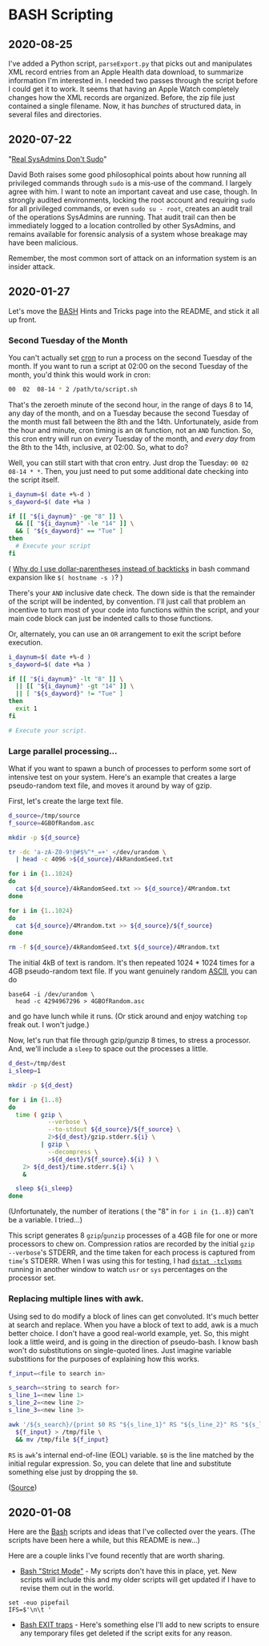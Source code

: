 # BASH Scripting

## 2020-08-25

I've added a Python script, `parseExport.py` that picks out and manipulates
XML record entries from an Apple Health data download, to summarize information
I'm interested in. I needed two passes through the script before I could get it
to work. It seems that having an Apple Watch completely changes how the XML
records are organized. Before, the zip file just contained a single filename.
Now, it has *bunches* of structured data, in several files and directories.


## 2020-07-22

"[Real SysAdmins Don't Sudo][nosudo]"

David Both raises some good philosophical points about how running all
privileged commands through `sudo` is a mis-use of the command. I largely agree
with him. I want to note an important caveat and use case, though. In strongly
audited environments, locking the root account and requiring `sudo` for all
privileged commands, or even `sudo su - root`, creates an audit trail of the
operations SysAdmins are running. That audit trail can then be immediately
logged to a location controlled by other SysAdmins, and remains available for
forensic analysis of a system whose breakage may have been malicious.

Remember, the most common sort of attack on an information system is an
insider attack.

[nosudo]: http://www.both.org/?p=960


## 2020-01-27

Let's move the [BASH][] Hints and Tricks page into the README, and stick it all
up front.

[BASH]: http://www.tldp.org/LDP/Bash-Beginners-Guide/html/index.html

### Second Tuesday of the Month
<!-- ----1----5----2----5----3----5----4----5----5----5----6----5----7----5- -->

You can't actually set [cron][] to run a process on the second Tuesday
of the month. If you want to run a script at 02:00 on the second Tuesday
of the month, you'd think this would work in cron:

```bash
00  02  08-14 * 2 /path/to/script.sh
```

That's the zeroeth minute of the second hour, in the range of days 8 to
14, any day of the month, and on a Tuesday because the second Tuesday of
the month must fall between the 8th and the 14th. Unfortunately, aside
from the hour and minute, cron timing is an `OR` function, not an `AND`
function. So, this cron entry will run on *every* Tuesday of the month,
and *every day* from the 8th to the 14th, inclusive, at 02:00. So, what
to do?

Well, you can still start with that cron entry. Just drop the Tuesday:
`00 02 08-14 * *`. Then, you just need to put some additional date
checking into the script itself.

```bash
i_daynum=$( date +%-d )
s_dayword=$( date +%a )

if [[ "${i_daynum}" -ge "8" ]] \
  && [[ "${i_daynum}" -le "14" ]] \
  && [ "${s_dayword}" == "Tue" ]
then
  # Execute your script
fi

```
<!-- ----1----5----2----5----3----5----4----5----5----5----6----5----7----5- -->

( [Why do I use dollar-parentheses instead of backticks][faq082] in bash command
expansion like `$( hostname -s )`? )

There's your `AND` inclusive date check. The down side is that the
remainder of the script will be indented, by convention. I'll just call
that problem an incentive to turn most of your code into functions
within the script, and your main code block can just be indented calls
to those functions.

Or, alternately, you can use an `OR` arrangement to exit the script before execution.

```bash
i_daynum=$( date +%-d )
s_dayword=$( date +%a )

if [[ "${i_daynum}" -lt "8" ]] \
  || [[ "${i_daynum}" -gt "14" ]] \
  || [ "${s_dayword}" != "Tue" ]
then
  exit 1
fi

# Execute your script.

```

[faq082]: http://mywiki.wooledge.org/BashFAQ/082
[cron]: https://en.wikipedia.org/wiki/Cron


### Large parallel processing...
<!-- ----1----5----2----5----3----5----4----5----5----5----6----5----7----5- -->

What if you want to spawn a bunch of processes to perform some sort of
intensive test on your system. Here's an example that creates a large
pseudo-random text file, and moves it around by way of gzip.

First, let's create the large text file.

```bash
d_source=/tmp/source
f_source=4GBOfRandom.asc

mkdir -p ${d_source}

tr -dc 'a-zA-Z0-9!@#$%^*_=+' </dev/urandom \
  | head -c 4096 >${d_source}/4kRandomSeed.txt

for i in {1..1024}
do
  cat ${d_source}/4kRandomSeed.txt >> ${d_source}/4Mrandom.txt
done

for i in {1..1024}
do
  cat ${d_source}/4Mrandom.txt >> ${d_source}/${f_source}
done

rm -f ${d_source}/4kRandomSeed.txt ${d_source}/4Mrandom.txt
```

The initial 4kB of text is random. It's then repeated 1024 * 1024 times
for a 4GB pseudo-random text file. If you want genuinely random
[ASCII][], you can do

```
base64 -i /dev/urandom \
  head -c 4294967296 > 4GBOfRandom.asc

```

and go have lunch while it runs. (Or stick around and enjoy watching
`top` freak out. I won't judge.)

<!-- ----1----5----2----5----3----5----4----5----5----5----6----5----7----5- -->

Now, let's run that file through gzip/gunzip 8 times, to stress a
processor. And, we'll include a `sleep` to space out the processes a
little.

```bash
d_dest=/tmp/dest
i_sleep=1

mkdir -p ${d_dest}

for i in {1..8}
do
  time ( gzip \
           --verbose \
           --to-stdout ${d_source}/${f_source} \
           2>${d_dest}/gzip.stderr.${i} \
         | gzip \
           --decompress \
           >${d_dest}/${f_source}.${i} ) \
    2> ${d_dest}/time.stderr.${i} \
    &

  sleep ${i_sleep}
done

```

(Unfortunately, the number of iterations ( the "8" in `for i in {1..8}`)
can't be a variable. I tried...)

This script generates 8 `gzip`/`gunzip` processes of a 4GB file for one
or more processors to chew on. Compression ratios are recorded by the
initial `gzip --verbose`'s STDERR, and the time taken for each process
is captured from `time`'s STDERR. When I was using this for testing, I
had [`dstat -tclypms`][dstat] running in another window to watch `usr` or
`sys` percentages on the processor set.

[ASCII]: https://en.wikipedia.org/wiki/ASCII/
[dstat]: http://dag.wiee.rs/home-made/dstat/


### Replacing multiple lines with awk.
<!-- ----1----5----2----5----3----5----4----5----5----5----6----5----7----5- -->

Using sed to do modify a block of lines can get convoluted. It's much
better at search and replace. When you have a block of text to add, awk
is a much better choice. I don't have a good real-world example, yet.
So, this might look a little weird, and is going in the direction of
pseudo-bash. I know bash won't do substitutions on single-quoted lines.
Just imagine variable substitions for the purposes of explaining how
this works.

```bash
f_input=<file to search in>

s_search=<string to search for>
s_line_1=<new line 1>
s_line_2=<new line 2>
s_line_3=<new line 3>

awk '/${s_search}/{print $0 RS "${s_line_1}" RS "${s_line_2}" RS "${s_line_3}";next}1' \
  ${f_input} > /tmp/file \
  && mv /tmp/file ${f_input}

```

`RS` is `awk`'s internal end-of-line (EOL) variable. `$0` is the line
matched by the initial regular expression. So, you can delete that line
and substitute something else just by dropping the `$0`.

([Source](http://stackoverflow.com/questions/22497246/insert-multiple-lines-into-a-file-after-specified-pattern-using-shell-script))


## 2020-01-08
<!-- ----1----5----2----5----3----5----4----5----5----5----6----5----7----5- -->

Here are the [Bash][20200108a] scripts and ideas that I've collected
over the years. (The scripts have been here a while, but this README is
new...)

Here are a couple links I've found recently that are worth sharing.

- [Bash "Strict Mode"][20200108b] - My scripts don't have this in
place, yet. New scripts will include this and my older scripts will get
updated if I have to revise them out in the world.

```
set -euo pipefail
IFS=$'\n\t '

```

- [Bash EXIT traps][20200108c] - Here's something else I'll add to new
scripts to ensure any temporary files get deleted if the script exits
for any reason.


[20200108a]: http://tldp.org/LDP/Bash-Beginners-Guide/html/index.html
[20200108b]: http://redsymbol.net/articles/unofficial-bash-strict-mode/
[20200108c]: http://redsymbol.net/articles/bash-exit-traps/
